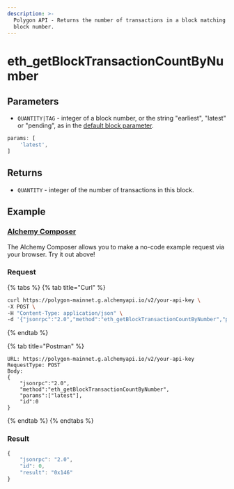 ```yaml
---
description: >-
  Polygon API - Returns the number of transactions in a block matching the given
  block number.
---
```


# eth\_getBlockTransactionCountByNumber

## Parameters

* `QUANTITY|TAG` - integer of a block number, or the string "earliest", "latest" or "pending", as in the [default block parameter](https://eth.wiki/json-rpc/API#the-default-block-parameter).

```javascript
params: [
    'latest',
]
```

## Returns

* `QUANTITY` - integer of the number of transactions in this block.

## Example

### [Alchemy Composer](eth\_getblocktransactioncountbynumber.md#parameters)

The Alchemy Composer allows you to make a no-code example request via your browser. Try it out above!

### Request

{% tabs %}
{% tab title="Curl" %}
```bash
curl https://polygon-mainnet.g.alchemyapi.io/v2/your-api-key \
-X POST \
-H "Content-Type: application/json" \
-d '{"jsonrpc":"2.0","method":"eth_getBlockTransactionCountByNumber","params":["latest"],"id":0}'
```
{% endtab %}

{% tab title="Postman" %}
```http
URL: https://polygon-mainnet.g.alchemyapi.io/v2/your-api-key
RequestType: POST
Body: 
{
    "jsonrpc":"2.0",
    "method":"eth_getBlockTransactionCountByNumber",
    "params":["latest"],
    "id":0
}
```
{% endtab %}
{% endtabs %}

### Result

```javascript
{
    "jsonrpc": "2.0",
    "id": 0,
    "result": "0x146"
}
```
